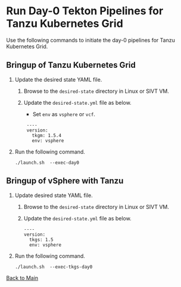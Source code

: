 # Run Day-0 Tekton Pipelines for Tanzu Kubernetes Grid

Use the following commands to initiate the day-0 pipelines for Tanzu Kubernetes Grid.

## Bringup of Tanzu Kubernetes Grid

1. Update the desired state YAML file.
   
   1. Browse to the `desired-state` directory in Linux or SIVT VM.
   
   2. Update the `desired-state.yml` file as below. 
      - Set `env` as `vsphere` or `vcf`.
     
	  ```
       ----
       version:
         tkgm: 1.5.4
         env: vsphere
       ```

2. Run the following command.

   ```shell
   ./launch.sh  --exec-day0
   ```

## Bringup of vSphere with Tanzu

1. Update desired state YAML file.
   
   1. Browse to the `desired-state` directory in Linux or SIVT VM.
     
   2. Update the `desired-state.yml` file as below.

	   ```
       ----
       version:
         tkgs: 1.5
         env: vsphere
       ```

2. Run the following command.

   ```shell
   ./launch.sh  --exec-tkgs-day0
   ```
   
[Back to Main](../README.md)
   
